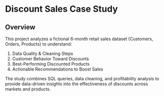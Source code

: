# Discount Sales Case Study

## Overview
This project analyzes a fictional 6-month retail sales dataset (Customers, Orders, Products) to understand:
1.	Data Quality & Cleaning Steps
2.	Customer Behavior Toward Discounts
3.	Best-Performing Discounted Products
4.	Actionable Recommendations to Boost Sales

The study combines SQL queries, data cleaning, and profitability analysis to provide data-driven insights into the effectiveness of discounts across markets and products.


